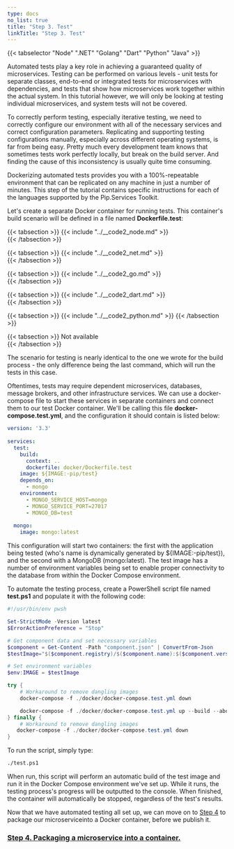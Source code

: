 ```yaml
---
type: docs
no_list: true
title: "Step 3. Test"
linkTitle: "Step 3. Test"
---
```


{{< tabselector "Node" ".NET" "Golang" "Dart" "Python" "Java" >}}

Automated tests play a key role in achieving a guaranteed quality of microservices. Testing can be performed on various levels - unit tests for separate classes, end-to-end or integrated tests for microservices with dependencies, and tests that show how microservices work together within the actual system. In this tutorial however, we will only be looking at testing individual microservices, and system tests will not be covered.

To correctly perform testing, especially iterative testing, we need to correctly configure our environment with all of the necessary services and correct configuration parameters. Replicating and supporting testing configurations manually, especially across different operating systems, is far from being easy. Pretty much every development team knows that sometimes tests work perfectly locally, but break on the build server. And finding the cause of this inconsistency is usually quite time consuming.

Dockerizing automated tests provides you with a 100%-repeatable environment that can be replicated on any machine in just a number of minutes. This step of the tutorial contains specific instructions for each of the languages supported by the Pip.Services Toolkit.

Let's create a separate Docker container for running tests. This container's build scenario will be defined in a file named **Dockerfile.test**:

{{< tabsection >}}
  {{< include "../__code2_node.md" >}}  
{{< /tabsection >}}

{{< tabsection >}}
  {{< include "../__code2_net.md" >}}    
{{< /tabsection >}}

{{< tabsection >}}
  {{< include "../__code2_go.md" >}}    
{{< /tabsection >}}

{{< tabsection >}}
  {{< include "../__code2_dart.md" >}}    
{{< /tabsection >}}

{{< tabsection >}}
  {{< include "../__code2_python.md" >}}
{{< /tabsection >}}

{{< tabsection >}}
  Not available  
{{< /tabsection >}}

The scenario for testing is nearly identical to the one we wrote for the build process - the only difference being the last command, which will run the tests in this case.

Oftentimes, tests may require dependent microservices, databases, message brokers, and other infrastructure services. We can use a docker-compose file to start these services in separate containers and connect them to our test Docker container. We'll be calling this file **docker-compose.test.yml**, and the configuration it should contain is listed below:

```yml
version: '3.3'
‍
services:
  test:
    build:
      context: ..
      dockerfile: docker/Dockerfile.test
    image: ${IMAGE:-pip/test}
    depends_on:
      - mongo
    environment:
      - MONGO_SERVICE_HOST=mongo
      - MONGO_SERVICE_PORT=27017
      - MONGO_DB=test
‍
  mongo:
    image: mongo:latest

```

This configuration will start two containers: the first with the application being tested (who's name is dynamically generated by ${IMAGE:-pip/test}), and the second with a MongoDB (mongo:latest). The test image has a number of environment variables being set to enable proper connectivity to the database from within the Docker Compose environment.

To automate the testing process, create a PowerShell script file named **test.ps1** and populate it with the following code:

```ps1
#!/usr/bin/env pwsh

Set-StrictMode -Version latest
$ErrorActionPreference = "Stop"

# Get component data and set necessary variables
$component = Get-Content -Path "component.json" | ConvertFrom-Json
$testImage="$($component.registry)/$($component.name):$($component.version)-$($component.build)-test"

# Set environment variables
$env:IMAGE = $testImage

try {
    # Workaround to remove dangling images
    docker-compose -f ./docker/docker-compose.test.yml down

    docker-compose -f ./docker/docker-compose.test.yml up --build --abort-on-container-exit --exit-code-from test
} finally {
    # Workaround to remove dangling images 
   docker-compose -f ./docker/docker-compose.test.yml down
}
```

To run the script, simply type:

```bash
./test.ps1
```

When run, this script will perform an automatic build of the test image and run it in the Docker Compose environment we've set up. While it runs, the testing process's progress will be outputted to the console. When finished, the container will automatically be stopped, regardless of the test's results.

Now that we have automated testing all set up, we can move on to [Step 4](../step3) to package our microserviceinto a Docker container, before we publish it.


<span class="hide-title-link">

### [Step 4. Packaging a microservice into a container.](../step3)

</span>
